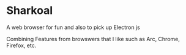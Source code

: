 # Sharkoal
A web browser for fun and also to pick up Electron js

Combining Features from browswers that I like such as Arc, Chrome, Firefox, etc.
